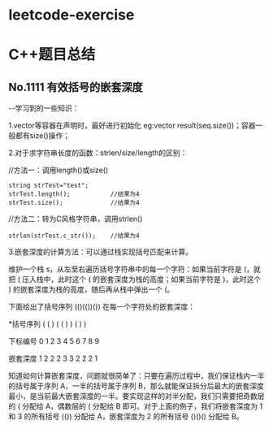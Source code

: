 # leetcode-exercise
# C++题目总结
## No.1111 有效括号的嵌套深度
--学习到的一些知识：

1.vector<int>等容器在声明时，最好进行初始化 eg:vector<int> result(seq.size())；容器一般都有size()操作；
  
2.对于求字符串长度的函数：strlen/size/length的区别：

//方法一：调用length()或size()
```
string strTest="test";
strTest.length();			//结果为4
strTest.size();				//结果为4
```

//方法二：转为C风格字符串，调用strlen()
```
strlen(strTest.c_str());	//结果为4
```

3.嵌套深度的计算方法：可以通过栈实现括号匹配来计算。

维护一个栈 s，从左至右遍历括号字符串中的每一个字符：如果当前字符是 (，就把 ( 压入栈中，此时这个 ( 的嵌套深度为栈的高度；如果当前字符是 )，此时这个 ) 的嵌套深度为栈的高度，随后再从栈中弹出一个 (。

下面给出了括号序列 (()(())()) 在每一个字符处的嵌套深度：

*括号序列   ( ( ) ( ( ) ) ( ) )

下标编号   0 1 2 3 4 5 6 7 8 9

嵌套深度   1 2 2 2 3 3 2 2 2 1 

知道如何计算嵌套深度，问题就很简单了：只要在遍历过程中，我们保证栈内一半的括号属于序列 A，一半的括号属于序列 B，那么就能保证拆分后最大的嵌套深度最小，是当前最大嵌套深度的一半。要实现这样的对半分配，我们只需要把奇数层的 ( 分配给 A，偶数层的 ( 分配给 B 即可。对于上面的例子，我们将嵌套深度为 1 和 3 的所有括号 (()) 分配给 A，嵌套深度为 2 的所有括号 ()()() 分配给 B。
